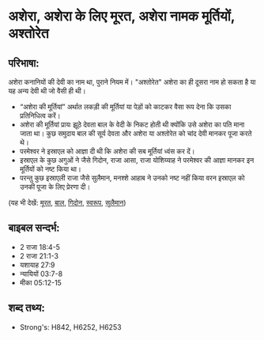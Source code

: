 # अशेरा, अशेरा के लिए मूरत, अशेरा नामक मूर्तियों, अश्तोरेत #

## परिभाषा: ##

अशेरा कनानियों की देवी का नाम था, पुराने नियम में। "अश्तोरेत" अशेरा का ही दूसरा नाम हो सकता है या यह अन्य देवी थी जो वैसी ही थी।

* “अशेरा की मूर्तियां” अर्थात लकड़ी की मूर्तियां या पेड़ों को काटकर वैसा रूप देना कि उसका प्रतिनिधित्व करें।
* अशेरा की मूर्तियां प्रायः झूठे देवता बाल के वेदी के निकट होती थी क्योंकि उसे अशेरा का पति माना जाता था। कुछ समुदाय बाल की सूर्य देवता और अशेरा या अश्तोरेत को चांद देवी मानकर पूजा करते थे।
* परमेश्वर ने इस्राएल को आज्ञा दी थी कि अशेरा की सब मूर्तियां ध्वंस कर दें।
* इस्राएल के कुछ अगुओं ने जैसे गिदोन, राजा आसा, राजा योशिय्याह ने परमेश्वर की आज्ञा मानकर इन मूर्तियों को नष्ट किया था।
* परन्तु कुछ इस्राएली राजा जैसे सुलैमान, मनश्शे आहाब ने उनको नष्ट नहीं किया वरन इस्राएल को उनकी पूजा के लिए प्रेरणा दी।

(यह भी देखें: [मूरत](../idol.md), [बाल](../baal.md), [गिदोन](../gideon.md), [स्वरूप](../image.md), [सुलैमान](../solomon.md))

## बाइबल सन्दर्भ: ##

* 2 राजा 18:4-5
* 2 राजा 21:1-3
* यशायाह 27:9
* न्यायियों 03:7-8
* मीका 05:12-15

## शब्द तथ्य: ##

* Strong's: H842, H6252, H6253
